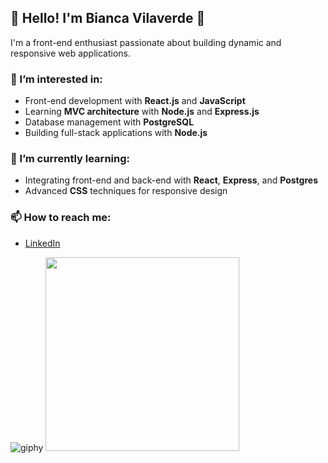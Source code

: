 ## 💜 Hello! I'm Bianca Vilaverde 💜                                                          
           

I'm a front-end enthusiast passionate about building dynamic and responsive web applications.

### 👀 I’m interested in:
- Front-end development with **React.js** and **JavaScript**
- Learning **MVC architecture** with **Node.js** and **Express.js**
- Database management with **PostgreSQL**
- Building full-stack applications with **Node.js** 

### 🌱 I’m currently learning:
- Integrating front-end and back-end with **React**, **Express**, and **Postgres**
- Advanced **CSS** techniques for responsive design

### 📫 How to reach me:
- [LinkedIn](https://www.linkedin.com/in/bianca-vilaverde-b54363278)

![giphy](https://github.com/user-attachments/assets/7f688a88-59bc-4104-88e1-371126f900cf)
<img src="https://github.com/user-attachments/assets/174bd0e9-701f-4930-8d16-6c9cbbf9c8f0" width="310" />






